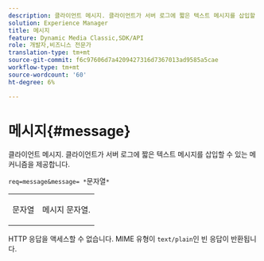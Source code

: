 ```yaml
---
description: 클라이언트 메시지. 클라이언트가 서버 로그에 짧은 텍스트 메시지를 삽입할 수 있는 메커니즘을 제공합니다.
solution: Experience Manager
title: 메시지
feature: Dynamic Media Classic,SDK/API
role: 개발자,비즈니스 전문가
translation-type: tm+mt
source-git-commit: f6c97606d7a4209427316d7367013ad9585a5cae
workflow-type: tm+mt
source-wordcount: '60'
ht-degree: 6%

---
```



# 메시지{#message}

클라이언트 메시지. 클라이언트가 서버 로그에 짧은 텍스트 메시지를 삽입할 수 있는 메커니즘을 제공합니다.

`req=message&message= *`문자열`*`

<table id="simpletable_9AF29AA336C4447BBC2FD4A7D43ED91B"> 
 <tr class="strow"> 
  <td class="stentry"> <p><span class="varname"> 문자열</span> </p> </td> 
  <td class="stentry"> <p>메시지 문자열. </p></td> 
 </tr> 
</table>

HTTP 응답을 액세스할 수 없습니다. MIME 유형이 `text/plain`인 빈 응답이 반환됩니다.
